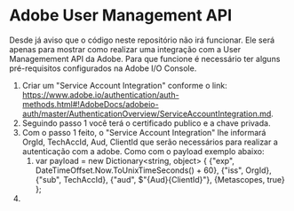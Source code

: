 # Adobe User Management API

Desde já aviso que o código neste repositório não irá funcionar. Ele será apenas para mostrar como realizar uma integração com a User Managemement API da Adobe. Para que funcione é necessário ter alguns pré-requisitos configurados na Adobe I/O Console.



1. Criar um "Service Account Integration" conforme o link: https://www.adobe.io/authentication/auth-methods.html#!AdobeDocs/adobeio-auth/master/AuthenticationOverview/ServiceAccountIntegration.md.
2. Seguindo passo 1 você terá o certificado publico e a chave privada.
3. Com o passo 1 feito, o "Service Account Integration" lhe informará  OrgId, TechAccId, Aud, ClientId que serão necessários para realizar a autenticação com a adobe. Como com o payload exemplo abaixo:
   1. var payload = new Dictionary<string, object>
                  {
                      {"exp", DateTimeOffset.Now.ToUnixTimeSeconds() + 60},
                      {"iss", OrgId},
                      {"sub", TechAccId},
                      {"aud", $"{Aud}{ClientId}"},
                      {Metascopes, true}
                  };
4. 